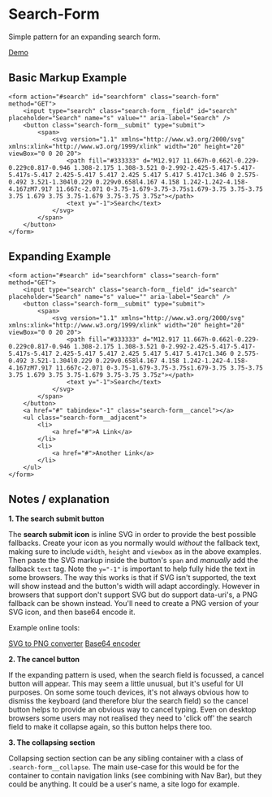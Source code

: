 Search-Form
===========

Simple pattern for an expanding search form.

[Demo](http://lab.gridlight-design.co.uk/fallback/search-form.html)


Basic Markup Example
--------------------

```
<form action="#search" id="searchform" class="search-form" method="GET">
    <input type="search" class="search-form__field" id="search" placeholder="Search" name="s" value="" aria-label="Search" />
    <button class="search-form__submit" type="submit">
        <span>
            <svg version="1.1" xmlns="http://www.w3.org/2000/svg" xmlns:xlink="http://www.w3.org/1999/xlink" width="20" height="20" viewBox="0 0 20 20">
                <path fill="#333333" d="M12.917 11.667h-0.662l-0.229-0.229c0.817-0.946 1.308-2.175 1.308-3.521 0-2.992-2.425-5.417-5.417-5.417s-5.417 2.425-5.417 5.417 2.425 5.417 5.417 5.417c1.346 0 2.575-0.492 3.521-1.304l0.229 0.229v0.658l4.167 4.158 1.242-1.242-4.158-4.167zM7.917 11.667c-2.071 0-3.75-1.679-3.75-3.75s1.679-3.75 3.75-3.75 3.75 1.679 3.75 3.75-1.679 3.75-3.75 3.75z"></path>
                <text y="-1">Search</text>
            </svg>
        </span>
    </button>
</form>
```

Expanding Example
-----------------

```
<form action="#search" id="searchform" class="search-form" method="GET">
    <input type="search" class="search-form__field" id="search" placeholder="Search" name="s" value="" aria-label="Search" />
    <button class="search-form__submit" type="submit">
        <span>
            <svg version="1.1" xmlns="http://www.w3.org/2000/svg" xmlns:xlink="http://www.w3.org/1999/xlink" width="20" height="20" viewBox="0 0 20 20">
                <path fill="#333333" d="M12.917 11.667h-0.662l-0.229-0.229c0.817-0.946 1.308-2.175 1.308-3.521 0-2.992-2.425-5.417-5.417-5.417s-5.417 2.425-5.417 5.417 2.425 5.417 5.417 5.417c1.346 0 2.575-0.492 3.521-1.304l0.229 0.229v0.658l4.167 4.158 1.242-1.242-4.158-4.167zM7.917 11.667c-2.071 0-3.75-1.679-3.75-3.75s1.679-3.75 3.75-3.75 3.75 1.679 3.75 3.75-1.679 3.75-3.75 3.75z"></path>
                <text y="-1">Search</text>
            </svg>
        </span>
    </button>
    <a href="#" tabindex="-1" class="search-form__cancel"></a>
    <ul class="search-form__adjacent">
        <li>
            <a href="#">A Link</a>
        </li>
        <li>
            <a href="#">Another Link</a>
        </li>
    </ul>
</form>
```

Notes / explanation
-------------------

**1. The search submit button**

The **search submit icon** is inline SVG in order to provide the best possible fallbacks.
Create your icon as you normally would *without* the fallback text, making sure to include `width`, `height` and `viewbox` as in the above examples.
Then paste the SVG markup inside the button's `span` and *manually* add the fallback `text` tag. Note the `y="-1"` is important to help fully hide the text in some browsers.
The way this works is that if SVG isn't supported, the text will show instead and the button's width will adapt accordingly. However in browsers that support don't support SVG but do support data-uri's, a PNG fallback can be shown instead.
You'll need to create a PNG version of your SVG icon, and then base64 encode it.

Example online tools:

[SVG to PNG converter](http://image.online-convert.com/convert-to-png)
[Base64 encoder](https://www.base64decode.org/)


**2. The cancel button**

If the expanding pattern is used, when the search field is focussed, a cancel button will appear. This may seem a little unusual, but it's useful for UI purposes.
On some some touch devices, it's not always obvious how to dismiss the keyboard (and therefore blur the search field) so the cancel button helps to provide an obvious way to cancel typing.
Even on desktop browsers some users may not realised they need to 'click off' the search field to make it collapse again, so this button helps there too.

**3. The collapsing section**

Collapsing section section can be any sibling container with a class of `.search-form__collapse`.
The main use-case for this would be for the container to contain navigation links (see combining with Nav Bar), but they could be anything.
It could be a user's name, a site logo for example.

